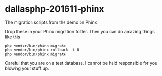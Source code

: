 # dallasphp-201611-phinx

The migration scripts from the demo on Phinx.

Drop these in your Phinx migration folder. Then you can do amazing
things like this

	php vendor/bin/phinx migrate
	php vendor/bin/phinx rollback -t 0
	php vendor/bin/phinx migrate

Careful that you are on a test database. I cannot be held responsible
for you blowing your stuff up.
